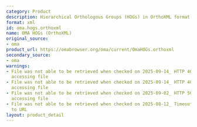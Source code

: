 ```yaml
---
category: Product
description: Hierarchical Orthologous Groups (HOGs) in OrthoXML format
format: xml
id: oma.hogs.orthoxml
name: OMA HOGs (OrthoXML)
original_source:
- oma
product_url: https://omabrowser.org/oma/current/OmaHOGs.orthoxml
secondary_source:
- oma
warnings:
- File was not able to be retrieved when checked on 2025-09-14_ HTTP 404 error when
  accessing file
- File was not able to be retrieved when checked on 2025-09-14_ HTTP 404 error when
  accessing file
- File was not able to be retrieved when checked on 2025-09-02_ HTTP 502 error when
  accessing file
- File was not able to be retrieved when checked on 2025-08-12_ Timeout connecting
  to URL
layout: product_detail
---
```

